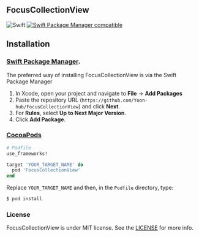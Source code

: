 ## FocusCollectionView

![Swift](https://img.shields.io/badge/Swift-5.4-blue.svg)
[![Swift Package Manager compatible](https://img.shields.io/badge/SPM-compatible-4BC51D.svg?style=flat)](https://github.com/apple/swift-package-manager)


## Installation

### [Swift Package Manager](https://swift.org/package-manager).

The preferred way of installing FocusCollectionView is via the Swift Package Manager

1. In Xcode, open your project and navigate to **File** → **Add Packages**
2. Paste the repository URL (`https://github.com/Yoon-hub/FocusCollectionView`) and click **Next**.
3. For **Rules**, select **Up to Next Major Version**.
4. Click **Add Package**.


### [CocoaPods](https://guides.cocoapods.org/using/using-cocoapods.html)

```ruby
# Podfile
use_frameworks!

target 'YOUR_TARGET_NAME' do
  pod 'FocusCollectionView'
end
```

Replace `YOUR_TARGET_NAME` and then, in the `Podfile` directory, type:

```bash
$ pod install
```

### License

FocusCollectionView is under MIT license. See the [LICENSE](https://github.com/Yoon-hub/FocusCollectionView/blob/main/LICENSE) for more info.
